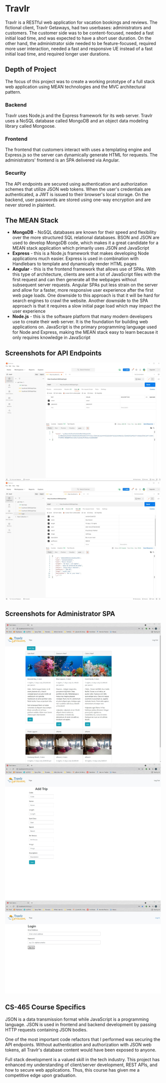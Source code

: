 # Travlr

Travlr is a RESTful web application for vacation bookings and reviews. The fictional client, Travlr Getaways, had two userbases: administrators and customers. The customer side was to be content-focused, needed a fast initial load time, and was expected to have a short user duration. On the other hand, the administrator side needed to be feature-focused, required more user interaction, needed a fast and responsive UE instead of a fast initial load time, and required longer user durations.

## Depth of Project

The focus of this project was to create a working prototype of a full stack web application using MEAN technologies and the MVC architectural pattern.

### Backend

Travlr uses Node.js and the Express framework for its web server. Travlr uses a NoSQL database called MongoDB and an object data modeling library called Mongoose.

### Frontend

The frontend that customers interact with uses a templating engine and Express.js so the server can dynamically generate HTML for requests. The administrators' frontend is an SPA delivered via Angular.

### Security

The API endpoints are secured using authentication and authorization schemes that utilize JSON web tokens. When the user's credentials are authenticated, a JWT is issued to their browser's local storage. On the backend, user passwords are stored using one-way encryption and are never stored in plaintext.

## The MEAN Stack

- **MongoDB** - NoSQL databases are known for their speed and flexibility over the more structured SQL relational databases. BSON and JSON are used to develop MongoDB code, which makes it a great candidate for a MEAN stack application which primarily uses JSON and JavaScript
- **Express** - this is a Node.js framework that makes developing Node applications much easier. Express is used in combination with Handlebars to template and dynamically render HTML pages
- **Angular** - this is the frontend framework that allows use of SPAs. With this type of architecture, clients are sent a lot of JavaScript files with the first request and can then generate all the webpages without subsequent server requests. Angular SPAs put less strain on the server and allow for a faster, more responsive user experience after the first web page loads. One downside to this approach is that it will be hard for search engines to crawl the website. Another downside to the SPA approach is that it requires a slow initial page load which may impact the user experience
- **Node.js** - this is the software platform that many modern developers use to create their web server. It is the foundation for building web applications on. JavaScript is the primary programming language used for Node and Express, making the MEAN stack easy to learn because it only requires knowledge in JavaScript

## Screenshots for API Endpoints

![Trips page](Screenshots/Postman_login.jpg)
![Add trip page](Screenshots/Postman_createTripWithJWT.jpg)

## Screenshots for Administrator SPA

![Trips page](Screenshots/TripsPage.jpg)
![Add trip page](Screenshots/AddTrip.jpg)
![Login page](Screenshots/LoginPage.jpg)

## CS-465 Course Specifics

JSON is a data transmission format while JavaScript is a programming language. JSON is used in frontend and backend development by passing HTTP requests containing JSON bodies.

One of the most important code refactors that I performed was securing the API endpoints. Without authentication and authorization with JSON web tokens, all Travlr's database content would have been exposed to anyone.

Full stack development is a valued skill in the tech industry. This project has enhanced my understanding of client/server development, REST APIs, and how to secure web applications. Thus, this course has given me a competitive edge upon graduation.
